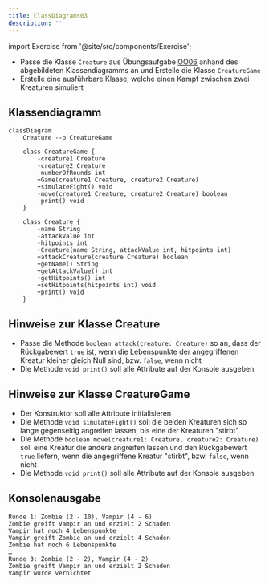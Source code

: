 ```yaml
---
title: ClassDiagrams03
description: ''
---
```


import Exercise from '@site/src/components/Exercise';

- Passe die Klasse `Creature` aus Übungsaufgabe [OO06](../oo/oo06.md) anhand
  des abgebildeten Klassendiagramms an und Erstelle die Klasse `CreatureGame`
- Erstelle eine ausführbare Klasse, welche einen Kampf zwischen zwei Kreaturen
  simuliert

## Klassendiagramm
```mermaid
classDiagram
    Creature --o CreatureGame

    class CreatureGame {
        -creature1 Creature
        -creature2 Creature
        -numberOfRounds int
        +Game(creature1 Creature, creature2 Creature)
        +simulateFight() void
        -move(creature1 Creature, creature2 Creature) boolean
        -print() void
    }

    class Creature {
        -name String
        -attackValue int
        -hitpoints int
        +Creature(name String, attackValue int, hitpoints int)
        +attackCreature(creature Creature) boolean
        +getName() String
        +getAttackValue() int
        +getHitpoints() int
        +setHitpoints(hitpoints int) void
        +print() void
    }
```

## Hinweise zur Klasse Creature
- Passe die Methode `boolean attack(creature: Creature)` so an, dass der Rückgabewert
  `true` ist, wenn die Lebenspunkte der angegriffenen Kreatur kleiner gleich
  Null sind, bzw. `false`, wenn nicht
- Die Methode `void print()` soll alle Attribute auf der Konsole ausgeben

## Hinweise zur Klasse CreatureGame
- Der Konstruktor soll alle Attribute initialisieren
- Die Methode `void simulateFight()` soll die beiden Kreaturen sich so lange
  gegenseitig angreifen lassen, bis eine der Kreaturen "stirbt"
- Die Methode `boolean move(creature1: Creature, creature2: Creature)` soll eine Kreatur die andere
  angreifen lassen und den Rückgabewert `true` liefern, wenn die angegriffene
  Kreatur "stirbt", bzw. `false`, wenn nicht
- Die Methode `void print()` soll alle Attribute auf der Konsole ausgeben

## Konsolenausgabe

```console
Runde 1: Zombie (2 - 10), Vampir (4 - 6)
Zombie greift Vampir an und erzielt 2 Schaden
Vampir hat noch 4 Lebenspunkte
Vampir greift Zombie an und erzielt 4 Schaden
Zombie hat noch 6 Lebenspunkte
…
Runde 3: Zombie (2 - 2), Vampir (4 - 2)
Zombie greift Vampir an und erzielt 2 Schaden
Vampir wurde vernichtet
```

<Exercise pullRequest="38" branchSuffix="class-diagrams/03" />

